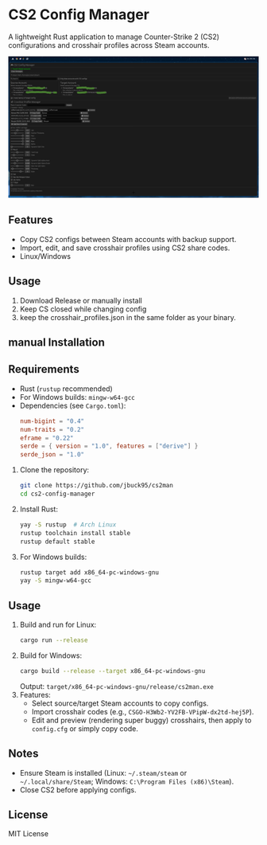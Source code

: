 # CS2 Config Manager

A lightweight Rust application to manage Counter-Strike 2 (CS2) configurations and crosshair profiles across Steam accounts.

![cs2man](https://github.com/jbuck95/cs2man/blob/main/image.jpg?raw=true)


## Features
- Copy CS2 configs between Steam accounts with backup support.
- Import, edit, and save crosshair profiles using CS2 share codes.
- Linux/Windows 

## Usage

1. Download Release or manually install
2. Keep CS closed while changing config
3. keep the crosshair_profiles.json in the same folder as your binary.

## manual Installation

## Requirements
- Rust (`rustup` recommended)
- For Windows builds: `mingw-w64-gcc`
- Dependencies (see `Cargo.toml`):
  ```toml
  num-bigint = "0.4"
  num-traits = "0.2"
  eframe = "0.22"
  serde = { version = "1.0", features = ["derive"] }
  serde_json = "1.0"
  ```


1. Clone the repository:
   ```bash
   git clone https://github.com/jbuck95/cs2man
   cd cs2-config-manager
   ```
2. Install Rust:
   ```bash
   yay -S rustup  # Arch Linux
   rustup toolchain install stable
   rustup default stable
   ```
3. For Windows builds:
   ```bash
   rustup target add x86_64-pc-windows-gnu
   yay -S mingw-w64-gcc
   ```

## Usage
1. Build and run for Linux:
   ```bash
   cargo run --release
   ```
2. Build for Windows:
   ```bash
   cargo build --release --target x86_64-pc-windows-gnu
   ```
   Output: `target/x86_64-pc-windows-gnu/release/cs2man.exe`
3. Features:
   - Select source/target Steam accounts to copy configs.
   - Import crosshair codes (e.g., `CSGO-H3Wb2-YV2FB-VPipW-dx2td-hej5P`).
   - Edit and preview (rendering super buggy) crosshairs, then apply to `config.cfg` or simply copy code.

## Notes
- Ensure Steam is installed (Linux: `~/.steam/steam` or `~/.local/share/Steam`; Windows: `C:\Program Files (x86)\Steam`).
- Close CS2 before applying configs.

## License
MIT License
